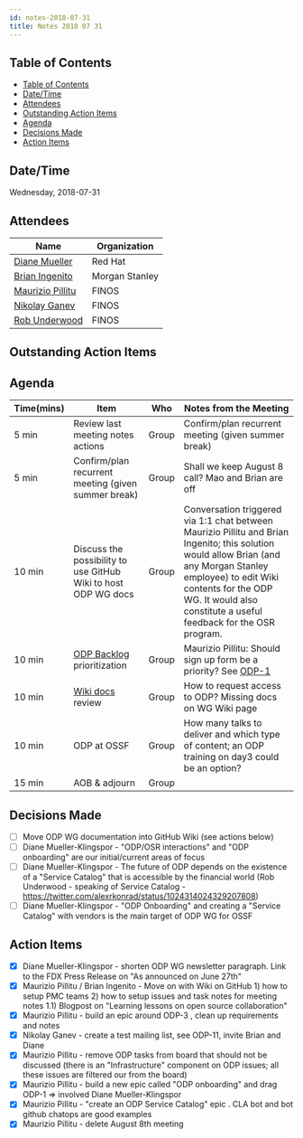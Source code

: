 ```yaml
---
id: notes-2018-07-31
title: Notes 2018 07 31
---
```


## Table of Contents

- [Table of Contents](#user-content-table-of-contents)
- [Date/Time](#user-content-datetime)
- [Attendees](#user-content-attendees)
- [Outstanding Action Items](#user-content-outstanding-action-items)
- [Agenda](#user-content-agenda)
- [Decisions Made](#user-content-decisions-made)
- [Action Items](#user-content-action-items)

## Date/Time
Wednesday, 2018-07-31

## Attendees
| Name | Organization |
|---|---|
| [Diane Mueller](https://github.com/dmueller2001) | Red Hat |
| [Brian Ingenito](https://github.com/bingenito) | Morgan Stanley |
| [Maurizio Pillitu](https://github.com/maoo)| FINOS |
| [Nikolay Ganev](https://github.com/nikoganev) | FINOS |
| [Rob Underwood](https://github.com/brooklynrob) | FINOS |

## Outstanding Action Items

## Agenda
| Time(mins) | Item | Who | Notes from the Meeting |
|---|---|---|---|
| 5 min | Review last meeting notes actions | Group | Confirm/plan recurrent meeting (given summer break) |
| 5 min | Confirm/plan recurrent meeting (given summer break) | Group | Shall we keep August 8 call? Mao and Brian are off |
| 10 min | Discuss the possibility to use GitHub Wiki to host ODP WG docs | Group | Conversation triggered via 1:1 chat between Maurizio Pillitu and Brian Ingenito; this solution would allow Brian (and any Morgan Stanley employee) to edit Wiki contents for the ODP WG. It would also constitute a useful feedback for the OSR program. |
| 10 min | [ODP Backlog](https://finosfoundation.atlassian.net/secure/RapidBoard.jspa?rapidView=10&projectKey=ODP&view=planning&selectedIssue=ODP-11) prioritization | Group | Maurizio Pillitu: Should sign up form be a priority? See [ODP-1](https://finosfoundation.atlassian.net/browse/ODP-1) |
| 10 min | [Wiki docs](https://finosfoundation.atlassian.net/wiki/spaces/FDX/pages/243859459/Open+Developer+Platform+Working+Group) review | Group | How to request access to ODP? Missing docs on WG Wiki page |
| 10 min | ODP at OSSF | Group | How many talks to deliver and which type of content; an ODP training on day3 could be an option? |
| 15 min | AOB & adjourn | Group |  |

## Decisions Made
- [ ] Move ODP WG documentation into GitHub Wiki (see actions below)
- [ ] Diane Mueller-Klingspor - "ODP/OSR interactions" and "ODP onboarding" are our initial/current areas of focus
- [ ] Diane Mueller-Klingspor - The future of ODP depends on the existence of a "Service Catalog" that is accessible by the financial world (Rob Underwood - speaking of Service Catalog - https://twitter.com/alexrkonrad/status/1024314024329207808)
- [ ] Diane Mueller-Klingspor - "ODP Onboarding" and creating a "Service Catalog" with vendors is the main target of ODP WG for OSSF

## Action Items
- [x] Diane Mueller-Klingspor - shorten ODP WG newsletter paragraph. Link to the FDX Press Release on "As announced on June 27th"
- [x] Maurizio Pillitu / Brian Ingenito - Move on with Wiki on GitHub 1) how to setup PMC teams 2) how to setup issues and task notes for meeting notes 1.1) Blogpost on "Learning lessons on open source collaboration"
- [x] Maurizio Pillitu - build an epic around ODP-3 , clean up requirements and notes
- [x] Nikolay Ganev - create a test mailing list, see ODP-11, invite Brian and Diane
- [x] Maurizio Pillitu - remove ODP tasks from board that should not be discussed (there is an "Infrastructure" component on ODP issues; all these issues are filtered our from the board)
- [x] Maurizio Pillitu - build a new epic called "ODP onboarding" and drag ODP-1 => involved Diane Mueller-Klingspor
- [x] Maurizio Pillitu - "create an ODP Service Catalog" epic . CLA bot and bot github chatops are good examples
- [x] Maurizio Pillitu - delete August 8th meeting